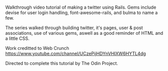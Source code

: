 Walkthrough video tutorial of making a twitter using Rails. 
Gems include devise for user login handling, font-awesome-rails,
and bulma to name a few.

The series walked through building twitter, it's pages, 
user & post associations, use of various gems, aswell as
a good reminder of HTML and a little CSS.

Work creditted to Web Crunch
https://www.youtube.com/channel/UCzePijHDYnVHIXW6HYTL4dg

Directed to complete this tutorial by The Odin Project.

